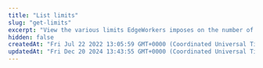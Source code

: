 ```yaml
---
title: "List limits"
slug: "get-limits"
excerpt: "View the various limits EdgeWorkers imposes on the number of activations, EdgeWorker IDs, and versions you can deploy."
hidden: false
createdAt: "Fri Jul 22 2022 13:05:59 GMT+0000 (Coordinated Universal Time)"
updatedAt: "Fri Dec 20 2024 13:43:55 GMT+0000 (Coordinated Universal Time)"
---
```

